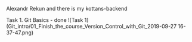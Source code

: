 Alexandr Rekun and there is my kottans-backend

Task 1. Git Basics - done
![Task 1](Git_intro/01_Finish_the_course_Version_Control_with_Git_2019-09-27 16-37-47.png)

